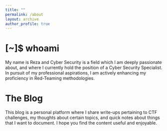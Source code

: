 ```yaml
---
title: ""
permalink: /about
layout: archive
author_profile: true
---
```

# [~]$ whoami
My name is Reza and Cyber Security is a field which I am deeply passionate about, and where I currently hold the position of a Cyber Security Specialist. In pursuit of my professional aspirations, I am actively enhancing my proficiency in Red-Teaming methodologies.

# The Blog
This blog is a personal platform where I share write-ups pertaining to CTF challenges, my thoughts about certain topics, and quick notes about things that I want to document. I hope you find the content useful and enjoyable.